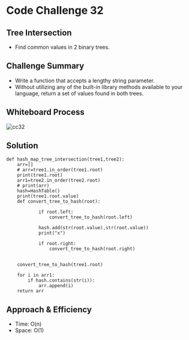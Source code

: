 # Code Challenge 32

##  Tree Intersection
  * Find common values in 2 binary trees.

  
## Challenge Summary
  * Write a function that accepts a lengthy string parameter.
  * Without utilizing any of the built-in library methods available to your language, return a set of values found in both trees.
  
## Whiteboard Process
![cc32](https://user-images.githubusercontent.com/75991604/171827662-76b5efe9-7ab4-493e-ab02-786f6a086de7.jpeg)
## Solution

```
def hash_map_tree_intersection(tree1,tree2):
    arr=[]
    # arr=tree1.in_order(tree1.root)
    print(tree1.root)
    arr1=tree2.in_order(tree2.root)
    # print(arr)
    hash=HashTable()
    print(tree1.root.value)
    def convert_tree_to_hash(root):

            if root.left:
                convert_tree_to_hash(root.left)

            hash.add(str(root.value),str(root.value))
            print("x")

            if root.right:
                convert_tree_to_hash(root.right)


    convert_tree_to_hash(tree1.root)

    for i in arr1:
        if hash.contains(str(i)):
            arr.append(i)
    return arr
```

## Approach & Efficiency
  * Time: O(n)
  * Space: O(1)
  

